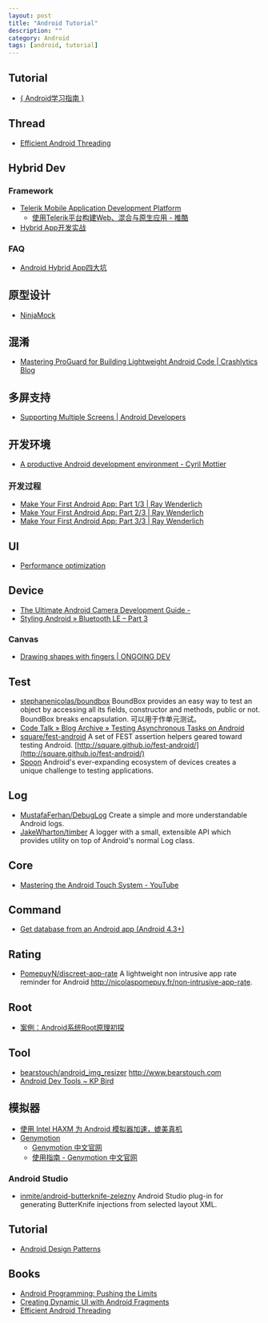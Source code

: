 ```yaml
---
layout: post
title: "Android Tutorial"
description: ""
category: Android
tags: [android, tutorial]
--- 
```

## Tutorial

- [{ Android学习指南 }](http://android.yaohuiji.com/)

## Thread

- [Efficient Android Threading](http://www.slideshare.net/andersgoransson/efficient-android-threading)

## Hybrid Dev

### Framework

- [Telerik Mobile Application Development Platform](http://www.telerik.com/platform)    
    + [使用Telerik平台构建Web、混合与原生应用 - 推酷](http://www.tuicool.com/articles/2qiI7f)
- [Hybrid App开发实战](http://www.infoq.com/cn/articles/hybrid-app-development-combat)

### FAQ

- [Android Hybrid App四大坑](http://blog.meathill.com/tech/app/web/traps-in-developing-android-hybrid-app.html)

## 原型设计

- [NinjaMock](http://ninjamock.com/)

## 混淆

- [Mastering ProGuard for Building Lightweight Android Code | Crashlytics Blog](http://www.crashlytics.com/blog/mastering-proguard-for-building-lightweight-android-code/)

## 多屏支持

- [Supporting Multiple Screens | Android Developers](http://developer.android.com/guide/practices/screens_support.html)

## 开发环境

- [A productive Android development environment - Cyril Mottier](http://cyrilmottier.com/2013/06/27/a-productive-android-development-environment/)

### 开发过程

- [Make Your First Android App: Part 1/3 | Ray Wenderlich](http://www.raywenderlich.com/56107/make-first-android-app-part-1)
- [Make Your First Android App: Part 2/3 | Ray Wenderlich](http://www.raywenderlich.com/56109/make-first-android-app-part-2)
- [Make Your First Android App: Part 3/3 | Ray Wenderlich](http://www.raywenderlich.com/56111/make-first-android-app-part-3)

## UI
- [Performance optimization](http://optimizationtricks.blogspot.in/)

## Device

- [The Ultimate Android Camera Development Guide -](http://www.airpair.com/android/android-camera-development)
- [Styling Android » Bluetooth LE – Part 3](http://blog.stylingandroid.com/archives/2419)

### Canvas
- [Drawing shapes with fingers | ONGOING DEV](http://gmariotti.blogspot.com/2014/01/drawing-shapes-with-fingers.html)

## Test

- [stephanenicolas/boundbox](https://github.com/stephanenicolas/boundbox) BoundBox provides an easy way to test an object by accessing all its fields, constructor and methods, public or not. BoundBox breaks encapsulation. 可以用于作单元测试。
- [Code Talk » Blog Archive » Testing Asynchronous Tasks on Android](http://codetalk.de/?p=43)
- [square/fest-android](https://github.com/square/fest-android) A set of FEST assertion helpers geared toward testing Android. [http://square.github.io/fest-android/](http://square.github.io/fest-android/)
- [Spoon](http://square.github.io/spoon/) Android's ever-expanding ecosystem of devices creates a unique challenge to testing applications. 

## Log

- [MustafaFerhan/DebugLog](https://github.com/MustafaFerhan/DebugLog) Create a simple and more understandable Android logs.
- [JakeWharton/timber](https://github.com/JakeWharton/timber) A logger with a small, extensible API which provides utility on top of Android's normal Log class.

## Core

- [Mastering the Android Touch System - YouTube](https://www.youtube.com/watch?v=EZAoJU-nUyI)

## Command

- [Get database from an Android app (Android 4.3+)](https://gist.github.com/ignasi/8706888)

## Rating

- [PomepuyN/discreet-app-rate](https://github.com/PomepuyN/discreet-app-rate) A lightweight non intrusive app rate reminder for Android 
<http://nicolaspomepuy.fr/non-intrusive-app-rate>.

## Root

- [案例：Android系统Root原理初探](http://www.imooc.com/view/126?from=admin10000)

## Tool

- [bearstouch/android_img_resizer](https://github.com/bearstouch/android_img_resizer) <http://www.bearstouch.com>
- [Android Dev Tools ~ KP Bird](http://www.kpbird.com/p/android-dev-tools.html)

## 模拟器

- [使用 Intel HAXM 为 Android 模拟器加速，媲美真机](http://www.cnblogs.com/beginor/archive/2013/01/13/2858228.html)
- [Genymotion](http://www.genymotion.com/)
    - [Genymotion 中文官网](http://www.genymotion.cn/#theme=home)
    - [使用指南 - Genymotion 中文官网](http://www.genymotion.cn/#theme=guide)

### Android Studio

- [inmite/android-butterknife-zelezny](https://github.com/inmite/android-butterknife-zelezny) Android Studio plug-in for generating ButterKnife injections from selected layout XML.

## Tutorial

- [Android Design Patterns](http://www.salttiger.com/android-design-patterns/)

## Books

- [Android Programming: Pushing the Limits](http://www.salttiger.com/android-programming-pushing-limits/)
- [Creating Dynamic UI with Android Fragments](http://www.salttiger.com/creating-dynamic-ui-android-fragments/)
- [Efficient Android Threading](http://www.salttiger.com/efficient-android-threading/)

